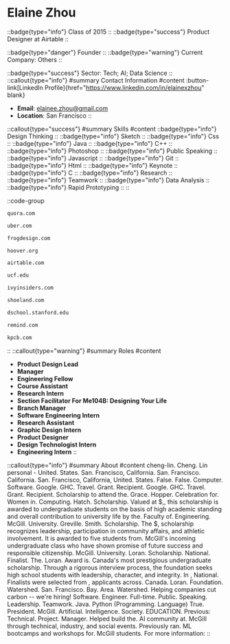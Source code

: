 # Elaine Zhou
::badge{type="info"}
Class of 2015
::
::badge{type="success"}
Product Designer at Airtable
::

::badge{type="danger"}
Founder
::
::badge{type="warning"}
Current Company: Others
::

::badge{type="success"}
Sector: Tech; AI; Data Science
::
::callout{type="info"}
#summary
Contact Information
#content
:button-link[LinkedIn Profile]{href="https://www.linkedin.com/in/elainexzhou" blank}
- **Email**: elainee.zhou@gmail.com
- **Location**: San Francisco
::

::callout{type="success"}
#summary
Skills
#content
::badge{type="info"}
Design Thinking
::
::badge{type="info"}
Sketch
::
::badge{type="info"}
Css
::
::badge{type="info"}
Java
::
::badge{type="info"}
C++
::
::badge{type="info"}
Photoshop
::
::badge{type="info"}
Public Speaking
::
::badge{type="info"}
Javascript
::
::badge{type="info"}
Git
::
::badge{type="info"}
Html
::
::badge{type="info"}
Keynote
::
::badge{type="info"}
C
::
::badge{type="info"}
Research
::
::badge{type="info"}
Teamwork
::
::badge{type="info"}
Data Analysis
::
::badge{type="info"}
Rapid Prototyping
::
::

::code-group
```bash [Quora]
quora.com
```
```bash [Uber]
uber.com
```
```bash [Frog Design]
frogdesign.com
```
```bash [Hoover Institution at Stanford University]
hoover.org
```
```bash [Airtable]
airtable.com
```
```bash [University of Central Florida]
ucf.edu
```
```bash [Ivy Insiders]
ivyinsiders.com
```
```bash [Shoe Land]
shoeland.com
```
```bash [Hasso Plattner Institute of Design at Stanford ( d.school )]
dschool.stanford.edu
```
```bash [Remind]
remind.com
```
```bash [Kleiner Perkins Caufield & Byers]
kpcb.com
```
::
::callout{type="warning"}
#summary
Roles
#content
- **Product Design Lead**
- **Manager**
- **Engineering Fellow**
- **Course Assistant**
- **Research Intern**
- **Section Facilitator For Me104B: Designing Your Life**
- **Branch Manager**
- **Software Engineering Intern**
- **Research Assistant**
- **Graphic Design Intern**
- **Product Designer**
- **Design Technologist Intern**
- **Engineering Intern**
::

::callout{type="info"}
#summary
About
#content
cheng-lin. Cheng. Lin personal - United. States. San. Francisco, California. San. Francisco. California. San. Francisco, California, United. States. False. False. Computer. Software. Google. GHC. Travel. Grant. Recipient. Google. GHC. Travel. Grant. Recipient. Scholarship to attend the. Grace. Hopper. Celebration for. Women in. Computing. Hatch. Scholarship. Valued at $,, this scholarship is awarded to undergraduate students on the basis of high academic standing and overall contribution to university life by the. Faculty of. Engineering. McGill. University. Greville. Smith. Scholarship. The $, scholarship recognizes leadership, participation in community affairs, and athletic involvement. It is awarded to five students from. McGill's incoming undergraduate class who have shown promise of future success and responsible citizenship. McGill. University. Loran. Scholarship. National. Finalist. The. Loran. Award is. Canada's most prestigious undergraduate scholarship. Through a rigorous interview process, the foundation seeks high school students with leadership, character, and integrity. In , National. Finalists were selected from , applicants across. Canada. Loran. Foundation. Watershed. San. Francisco. Bay. Area. Watershed. Helping companies cut carbon -- we're hiring! Software. Engineer. Full-time. Public. Speaking. Leadership. Teamwork. Java. Python (Programming. Language) True. President. McGill. Artificial. Intelligence. Society. EDUCATION. Previous: Technical. Project. Manager. Helped build the. AI community at. McGill through technical, industry, and social events. Previously ran. ML bootcamps and workshops for. McGill students. For more information:
::
